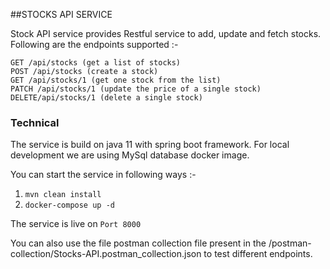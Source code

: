 
##STOCKS API SERVICE


Stock API service provides Restful service to add, update and fetch stocks.
Following are the endpoints supported :- 
````
GET /api/stocks (get a list of stocks) 
POST /api/stocks (create a stock) 
GET /api/stocks/1 (get one stock from the list) 
PATCH /api/stocks/1 (update the price of a single stock) 
DELETE/api/stocks/1 (delete a single stock)
````

### Technical
The service is build on java 11 with spring boot framework.
For local development we are using MySql database docker image.

You can start the service in following ways :-
1. `mvn clean install`
2. `docker-compose up -d`

The service is live on `Port 8000`

You can also use the file postman collection file present in the /postman-collection/Stocks-API.postman_collection.json
to test different endpoints. 